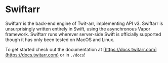 Swiftarr
========

Swiftarr is the back-end engine of Twit-arr, implementing API v3. Swiftarr is unsurprisingly written entirely in
Swift, using the asynchronous Vapor framework. Swiftarr runs wherever server-side Swift is officially supported though
it has only been tested on MacOS and Linux.

To get started check out the documentation at [https://docs.twitarr.com](https://docs.twitarr.com) or in `./docs`!
